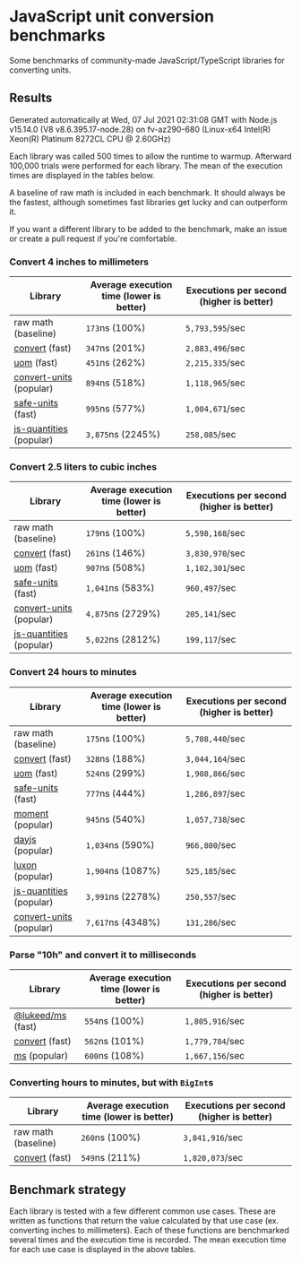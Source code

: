 # JavaScript unit conversion benchmarks

Some benchmarks of community-made JavaScript/TypeScript libraries for converting units.

## Results

<!-- beginblock(results) -->

Generated automatically at Wed, 07 Jul 2021 02:31:08 GMT with Node.js v15.14.0 (V8 v8.6.395.17-node.28) on fv-az290-680 (Linux-x64 Intel(R) Xeon(R) Platinum 8272CL CPU @ 2.60GHz)

Each library was called 500 times to allow the runtime to warmup.
Afterward 100,000 trials were performed for each library.
The mean of the execution times are displayed in the tables below.

A baseline of raw math is included in each benchmark.
It should always be the fastest, although sometimes fast libraries get lucky and can outperform it.

If you want a different library to be added to the benchmark, make an issue or create a pull request if you're comfortable.

### Convert 4 inches to millimeters

| Library                                                            | Average execution time (lower is better) | Executions per second (higher is better) |
| ------------------------------------------------------------------ | ---------------------------------------- | ---------------------------------------- |
| raw math (baseline)                                                | `173`ns (100%)                           | `5,793,595`/sec                          |
| [convert](https://npmjs.com/package/convert) (fast)                | `347`ns (201%)                           | `2,883,496`/sec                          |
| [uom](https://npmjs.com/package/uom) (fast)                        | `451`ns (262%)                           | `2,215,335`/sec                          |
| [convert-units](https://npmjs.com/package/convert-units) (popular) | `894`ns (518%)                           | `1,118,965`/sec                          |
| [safe-units](https://npmjs.com/package/safe-units) (fast)          | `995`ns (577%)                           | `1,004,671`/sec                          |
| [js-quantities](https://npmjs.com/package/js-quantities) (popular) | `3,875`ns (2245%)                        | `258,085`/sec                            |

### Convert 2.5 liters to cubic inches

| Library                                                            | Average execution time (lower is better) | Executions per second (higher is better) |
| ------------------------------------------------------------------ | ---------------------------------------- | ---------------------------------------- |
| raw math (baseline)                                                | `179`ns (100%)                           | `5,598,168`/sec                          |
| [convert](https://npmjs.com/package/convert) (fast)                | `261`ns (146%)                           | `3,830,970`/sec                          |
| [uom](https://npmjs.com/package/uom) (fast)                        | `907`ns (508%)                           | `1,102,301`/sec                          |
| [safe-units](https://npmjs.com/package/safe-units) (fast)          | `1,041`ns (583%)                         | `960,497`/sec                            |
| [convert-units](https://npmjs.com/package/convert-units) (popular) | `4,875`ns (2729%)                        | `205,141`/sec                            |
| [js-quantities](https://npmjs.com/package/js-quantities) (popular) | `5,022`ns (2812%)                        | `199,117`/sec                            |

### Convert 24 hours to minutes

| Library                                                            | Average execution time (lower is better) | Executions per second (higher is better) |
| ------------------------------------------------------------------ | ---------------------------------------- | ---------------------------------------- |
| raw math (baseline)                                                | `175`ns (100%)                           | `5,708,440`/sec                          |
| [convert](https://npmjs.com/package/convert) (fast)                | `328`ns (188%)                           | `3,044,164`/sec                          |
| [uom](https://npmjs.com/package/uom) (fast)                        | `524`ns (299%)                           | `1,908,866`/sec                          |
| [safe-units](https://npmjs.com/package/safe-units) (fast)          | `777`ns (444%)                           | `1,286,897`/sec                          |
| [moment](https://npmjs.com/package/moment) (popular)               | `945`ns (540%)                           | `1,057,738`/sec                          |
| [dayjs](https://npmjs.com/package/dayjs) (popular)                 | `1,034`ns (590%)                         | `966,800`/sec                            |
| [luxon](https://npmjs.com/package/luxon) (popular)                 | `1,904`ns (1087%)                        | `525,185`/sec                            |
| [js-quantities](https://npmjs.com/package/js-quantities) (popular) | `3,991`ns (2278%)                        | `250,557`/sec                            |
| [convert-units](https://npmjs.com/package/convert-units) (popular) | `7,617`ns (4348%)                        | `131,286`/sec                            |

### Parse "10h" and convert it to milliseconds

| Library                                                   | Average execution time (lower is better) | Executions per second (higher is better) |
| --------------------------------------------------------- | ---------------------------------------- | ---------------------------------------- |
| [@lukeed/ms](https://npmjs.com/package/@lukeed/ms) (fast) | `554`ns (100%)                           | `1,805,916`/sec                          |
| [convert](https://npmjs.com/package/convert) (fast)       | `562`ns (101%)                           | `1,779,784`/sec                          |
| [ms](https://npmjs.com/package/ms) (popular)              | `600`ns (108%)                           | `1,667,156`/sec                          |

### Converting hours to minutes, but with `BigInt`s

| Library                                             | Average execution time (lower is better) | Executions per second (higher is better) |
| --------------------------------------------------- | ---------------------------------------- | ---------------------------------------- |
| raw math (baseline)                                 | `260`ns (100%)                           | `3,841,916`/sec                          |
| [convert](https://npmjs.com/package/convert) (fast) | `549`ns (211%)                           | `1,820,073`/sec                          |

<!-- endblock(results) -->

## Benchmark strategy

Each library is tested with a few different common use cases.
These are written as functions that return the value calculated by that use case (ex. converting inches to millimeters).
Each of these functions are benchmarked several times and the execution time is recorded.
The mean execution time for each use case is displayed in the above tables.

